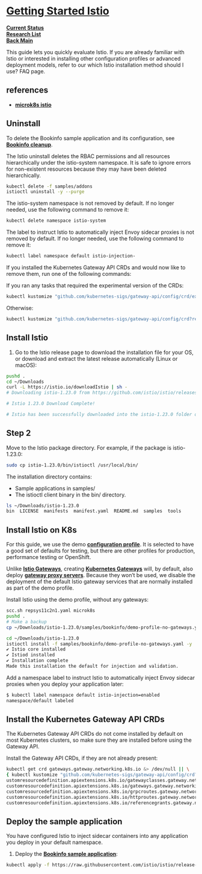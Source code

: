 # **[Getting Started Istio](https://istio.io/latest/docs/setup/getting-started/)**

**[Current Status](../../../development/status/weekly/current_status.md)**\
**[Research List](../../../research/research_list.md)**\
**[Back Main](../../../README.md)**

This guide lets you quickly evaluate Istio. If you are already familiar with Istio or interested in installing other configuration profiles or advanced deployment models, refer to our which Istio installation method should I use? FAQ page.

## references

- **[microk8s istio](https://gist.github.com/Realiserad/391855c4a0fb0072994e5ad2a53d65c0)**

## Uninstall

To delete the Bookinfo sample application and its configuration, see **[Bookinfo cleanup](https://istio.io/latest/docs/examples/bookinfo/#cleanup)**.

The Istio uninstall deletes the RBAC permissions and all resources hierarchically under the istio-system namespace. It is safe to ignore errors for non-existent resources because they may have been deleted hierarchically.

```bash
kubectl delete -f samples/addons
istioctl uninstall -y --purge
```

The istio-system namespace is not removed by default. If no longer needed, use the following command to remove it:

```bash
kubectl delete namespace istio-system
```

The label to instruct Istio to automatically inject Envoy sidecar proxies is not removed by default. If no longer needed, use the following command to remove it:

```bash
kubectl label namespace default istio-injection-
```

If you installed the Kubernetes Gateway API CRDs and would now like to remove them, run one of the following commands:

If you ran any tasks that required the experimental version of the CRDs:

```bash
kubectl kustomize "github.com/kubernetes-sigs/gateway-api/config/crd/experimental?ref=v1.1.0" | kubectl delete -f -
```

Otherwise:

```bash
kubectl kustomize "github.com/kubernetes-sigs/gateway-api/config/crd?ref=v1.1.0" | kubectl delete -f -
```

## Install Istio

1. Go to the Istio release page to download the installation file for your OS, or download and extract the latest release automatically (Linux or macOS):

```bash
pushd .
cd ~/Downloads
curl -L https://istio.io/downloadIstio | sh -
# Downloading istio-1.23.0 from https://github.com/istio/istio/releases/download/1.23.0/istio-1.23.0-linux-amd64.tar.gz ...

# Istio 1.23.0 Download Complete!

# Istio has been successfully downloaded into the istio-1.23.0 folder on your system.
```

## Step 2

Move to the Istio package directory. For example, if the package is istio-1.23.0:

```bash
sudo cp istio-1.23.0/bin/istioctl /usr/local/bin/

```

The installation directory contains:

- Sample applications in samples/
- The istioctl client binary in the bin/ directory.

```bash
ls ~/Downloads/istio-1.23.0                   
bin  LICENSE  manifests  manifest.yaml  README.md  samples  tools
```

## Install Istio on K8s

For this guide, we use the demo **[configuration profile](https://istio.io/latest/docs/setup/additional-setup/config-profiles/)**. It is selected to have a good set of defaults for testing, but there are other profiles for production, performance testing or OpenShift.

Unlike **[Istio Gateways](https://istio.io/latest/docs/concepts/traffic-management/#gateways)**, creating **[Kubernetes Gateways](https://gateway-api.sigs.k8s.io/api-types/gateway/)** will, by default, also deploy **[gateway proxy servers](https://istio.io/latest/docs/tasks/traffic-management/ingress/gateway-api/#automated-deployment)**. Because they won’t be used, we disable the deployment of the default Istio gateway services that are normally installed as part of the demo profile.

Install Istio using the demo profile, without any gateways:

```bash
scc.sh repsys11c2n1.yaml microk8s 
pushd .
# Make a backup
cp ~/Downloads/istio-1.23.0/samples/bookinfo/demo-profile-no-gateways.yaml ~/src/repsys/research/a_l/istio 

cd ~/Downloads/istio-1.23.0
istioctl install -f samples/bookinfo/demo-profile-no-gateways.yaml -y
✔ Istio core installed
✔ Istiod installed
✔ Installation complete
Made this installation the default for injection and validation.
```

Add a namespace label to instruct Istio to automatically inject Envoy sidecar proxies when you deploy your application later:

```bash
$ kubectl label namespace default istio-injection=enabled
namespace/default labeled
```

## Install the Kubernetes Gateway API CRDs

The Kubernetes Gateway API CRDs do not come installed by default on most Kubernetes clusters, so make sure they are installed before using the Gateway API.

Install the Gateway API CRDs, if they are not already present:

```bash
kubectl get crd gateways.gateway.networking.k8s.io &> /dev/null || \
{ kubectl kustomize "github.com/kubernetes-sigs/gateway-api/config/crd?ref=v1.1.0" | kubectl apply -f -; }
ustomresourcedefinition.apiextensions.k8s.io/gatewayclasses.gateway.networking.k8s.io created
customresourcedefinition.apiextensions.k8s.io/gateways.gateway.networking.k8s.io created
customresourcedefinition.apiextensions.k8s.io/grpcroutes.gateway.networking.k8s.io created
customresourcedefinition.apiextensions.k8s.io/httproutes.gateway.networking.k8s.io created
customresourcedefinition.apiextensions.k8s.io/referencegrants.gateway.networking.k8s.io created
```

## Deploy the sample application

You have configured Istio to inject sidecar containers into any application you deploy in your default namespace.

1. Deploy the **[Bookinfo sample application](https://istio.io/latest/docs/examples/bookinfo/)**:

```bash
kubectl apply -f https://raw.githubusercontent.com/istio/istio/release-1.23/samples/bookinfo/platform/kube/bookinfo.yaml
```
